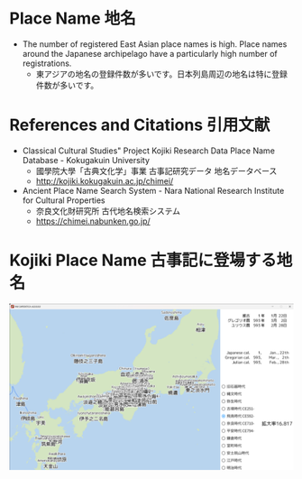 # Place Name 地名
- The number of registered East Asian place names is high. Place names around the Japanese archipelago have a particularly high number of registrations.
  - 東アジアの地名の登録件数が多いです。日本列島周辺の地名は特に登録件数が多いです。

# References and Citations 引用文献

- Classical Cultural Studies" Project Kojiki Research Data Place Name Database - Kokugakuin University
  - 國學院大學「古典文化学」事業 古事記研究データ 地名データベース
  - http://kojiki.kokugakuin.ac.jp/chimei/
- Ancient Place Name Search System - Nara National Research Institute for Cultural Properties
  - 奈良文化財研究所 古代地名検索システム
  - https://chimei.nabunken.go.jp/

# Kojiki Place Name 古事記に登場する地名
![Kojiki](./../Image/Screenshot/PAX%20SAPIENTICA%20v6.0.0.0.0%202023_01_18%200_05_01.png)
